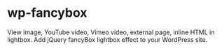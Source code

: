 # wp-fancybox
View image, YouTube video, Vimeo video, external page, inline HTML in lightbox. Add jQuery fancyBox lightbox effect to your WordPress site.
